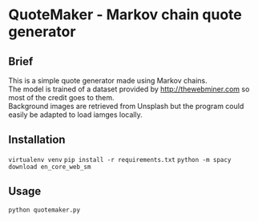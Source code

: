 # QuoteMaker - Markov chain quote generator

## Brief
This is a simple quote generator made using Markov chains.  
The model is trained of a dataset provided by http://thewebminer.com so most of the credit goes to them.  
Background images are retrieved from Unsplash but the program could easily be adapted to load iamges locally.  

## Installation
`virtualenv venv`
`pip install -r requirements.txt`
`python -m spacy download en_core_web_sm`

## Usage
`python quotemaker.py`
